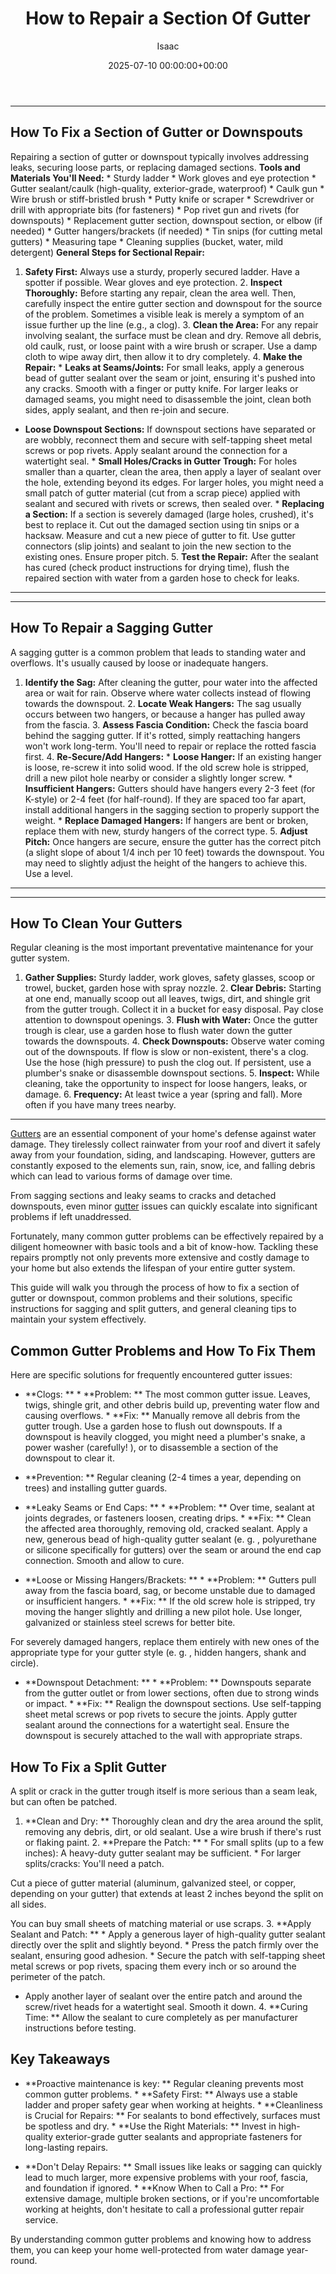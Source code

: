 ﻿---
title: How to Repair a Section Of Gutter
description: Gutters are an essential component of your home's defense against water damage. They tirelessly collect rainwater from your roof and divert it safely away...
slug: /how-to-repair-a-section-of-gutter/
date: 2025-07-10 00:00:00+00:00
lastmod: 2025-07-10 00:00:00+03:00
author: Isaac
categories:
- Gutters
- Home Maintenance
tags:
- gutters
- section
- gutter
layout: post
---
---
## How To Fix a Section of Gutter or Downspouts
Repairing a section of gutter or downspout typically involves addressing leaks, securing loose parts, or replacing damaged sections.
**Tools and Materials You'll Need:** * Sturdy ladder * Work gloves and eye protection * Gutter sealant/caulk (high-quality, exterior-grade, waterproof) * Caulk gun * Wire brush or stiff-bristled brush * Putty knife or scraper * Screwdriver or drill with appropriate bits (for fasteners) * Pop rivet gun and rivets (for downspouts) * Replacement gutter section, downspout section, or elbow (if needed) * Gutter hangers/brackets (if needed) * Tin snips (for cutting metal gutters) * Measuring tape * Cleaning supplies (bucket, water, mild detergent)
**General Steps for Sectional Repair:**
1. **Safety First:** Always use a sturdy, properly secured ladder. Have a spotter if possible. Wear gloves and eye protection. 2. **Inspect Thoroughly:** Before starting any repair, clean the area well. Then, carefully inspect the entire gutter section and downspout for the source of the problem. Sometimes a visible leak is merely a symptom of an issue further up the line (e.g., a clog). 3. **Clean the Area:** For any repair involving sealant, the surface must be clean and dry.
Remove all debris, old caulk, rust, or loose paint with a wire brush or scraper. Use a damp cloth to wipe away dirt, then allow it to dry completely. 4. **Make the Repair:** * **Leaks at Seams/Joints:** For small leaks, apply a generous bead of gutter sealant over the seam or joint, ensuring it's pushed into any cracks. Smooth with a finger or putty knife. For larger leaks or damaged seams, you might need to disassemble the joint, clean both sides, apply sealant, and then re-join and secure.
* **Loose Downspout Sections:** If downspout sections have separated or are wobbly, reconnect them and secure with self-tapping sheet metal screws or pop rivets. Apply sealant around the connection for a watertight seal. * **Small Holes/Cracks in Gutter Trough:** For holes smaller than a quarter, clean the area, then apply a layer of sealant over the hole, extending beyond its edges.
For larger holes, you might need a small patch of gutter material (cut from a scrap piece) applied with sealant and secured with rivets or screws, then sealed over. * **Replacing a Section:** If a section is severely damaged (large holes, crushed), it's best to replace it. Cut out the damaged section using tin snips or a hacksaw. Measure and cut a new piece of gutter to fit. Use gutter connectors (slip joints) and sealant to join the new section to the existing ones. Ensure proper pitch. 5.
**Test the Repair:** After the sealant has cured (check product instructions for drying time), flush the repaired section with water from a garden hose to check for leaks.
---
---
## How To Repair a Sagging Gutter
A sagging gutter is a common problem that leads to standing water and overflows. It's usually caused by loose or inadequate hangers.
1. **Identify the Sag:** After cleaning the gutter, pour water into the affected area or wait for rain. Observe where water collects instead of flowing towards the downspout. 2. **Locate Weak Hangers:** The sag usually occurs between two hangers, or because a hanger has pulled away from the fascia. 3. **Assess Fascia Condition:** Check the fascia board behind the sagging gutter. If it's rotted, simply reattaching hangers won't work long-term.
You'll need to repair or replace the rotted fascia first. 4. **Re-Secure/Add Hangers:** * **Loose Hanger:** If an existing hanger is loose, re-screw it into solid wood. If the old screw hole is stripped, drill a new pilot hole nearby or consider a slightly longer screw. * **Insufficient Hangers:** Gutters should have hangers every 2-3 feet (for K-style) or 2-4 feet (for half-round).
If they are spaced too far apart, install additional hangers in the sagging section to properly support the weight. * **Replace Damaged Hangers:** If hangers are bent or broken, replace them with new, sturdy hangers of the correct type. 5. **Adjust Pitch:** Once hangers are secure, ensure the gutter has the correct pitch (a slight slope of about 1/4 inch per 10 feet) towards the downspout. You may need to slightly adjust the height of the hangers to achieve this. Use a level.
---
---
## How To Clean Your Gutters
Regular cleaning is the most important preventative maintenance for your gutter system.
1. **Gather Supplies:** Sturdy ladder, work gloves, safety glasses, scoop or trowel, bucket, garden hose with spray nozzle. 2. **Clear Debris:** Starting at one end, manually scoop out all leaves, twigs, dirt, and shingle grit from the gutter trough. Collect it in a bucket for easy disposal. Pay close attention to downspout openings. 3. **Flush with Water:** Once the gutter trough is clear, use a garden hose to flush water down the gutter towards the downspouts. 4.
**Check Downspouts:** Observe water coming out of the downspouts. If flow is slow or non-existent, there's a clog. Use the hose (high pressure) to push the clog out. If persistent, use a plumber's snake or disassemble downspout sections. 5. **Inspect:** While cleaning, take the opportunity to inspect for loose hangers, leaks, or damage. 6. **Frequency:** At least twice a year (spring and fall). More often if you have many trees nearby.
---

[Gutters](https://pestpolicy.com/all-american-gutters-reviews/) are an essential component of your home's defense against water damage. They tirelessly collect rainwater from your roof and divert it safely away from your foundation, siding, and landscaping. However, gutters are constantly exposed to the elements sun, rain, snow, ice, and falling debris which can lead to various forms of damage over time.

From sagging sections and leaky seams to cracks and detached downspouts, even minor [gutter](https://pestpolicy.com/are-gutters-necessary/) issues can quickly escalate into significant problems if left unaddressed.

Fortunately, many common gutter problems can be effectively repaired by a diligent homeowner with basic tools and a bit of know-how. Tackling these repairs promptly not only prevents more extensive and costly damage to your home but also extends the lifespan of your entire gutter system.

This guide will walk you through the process of how to fix a section of gutter or downspout, common problems and their solutions, specific instructions for sagging and split gutters, and general cleaning tips to maintain your system effectively.

##  Common Gutter Problems and How To Fix Them

Here are specific solutions for frequently encountered gutter issues:

* **Clogs: ** * **Problem: ** The most common gutter issue. Leaves, twigs, shingle grit, and other debris build up, preventing water flow and causing overflows. * **Fix: ** Manually remove all debris from the gutter trough. Use a garden hose to flush out downspouts. If a downspout is heavily clogged, you might need a plumber's snake, a power washer (carefully! ), or to disassemble a section of the downspout to clear it.

* **Prevention: ** Regular cleaning (2-4 times a year, depending on trees) and installing gutter guards.

* **Leaky Seams or End Caps: ** * **Problem: ** Over time, sealant at joints degrades, or fasteners loosen, creating drips. * **Fix: ** Clean the affected area thoroughly, removing old, cracked sealant. Apply a new, generous bead of high-quality gutter sealant (e. g. , polyurethane or silicone specifically for gutters) over the seam or around the end cap connection. Smooth and allow to cure.

* **Loose or Missing Hangers/Brackets: ** * **Problem: ** Gutters pull away from the fascia board, sag, or become unstable due to damaged or insufficient hangers. * **Fix: ** If the old screw hole is stripped, try moving the hanger slightly and drilling a new pilot hole. Use longer, galvanized or stainless steel screws for better bite.

For severely damaged hangers, replace them entirely with new ones of the appropriate type for your gutter style (e. g. , hidden hangers, shank and circle).

* **Downspout Detachment: ** * **Problem: ** Downspouts separate from the gutter outlet or from lower sections, often due to strong winds or impact. * **Fix: ** Realign the downspout sections. Use self-tapping sheet metal screws or pop rivets to secure the joints. Apply gutter sealant around the connections for a watertight seal. Ensure the downspout is securely attached to the wall with appropriate straps.

##  How To Fix a Split Gutter

A split or crack in the gutter trough itself is more serious than a seam leak, but can often be patched.

1. **Clean and Dry: ** Thoroughly clean and dry the area around the split, removing any debris, dirt, or old sealant. Use a wire brush if there's rust or flaking paint. 2. **Prepare the Patch: ** * For small splits (up to a few inches): A heavy-duty gutter sealant may be sufficient. * For larger splits/cracks: You'll need a patch.

Cut a piece of gutter material (aluminum, galvanized steel, or copper, depending on your gutter) that extends at least 2 inches beyond the split on all sides.

You can buy small sheets of matching material or use scraps. 3. **Apply Sealant and Patch: ** * Apply a generous layer of high-quality gutter sealant directly over the split and slightly beyond. * Press the patch firmly over the sealant, ensuring good adhesion. * Secure the patch with self-tapping sheet metal screws or pop rivets, spacing them every inch or so around the perimeter of the patch.

* Apply another layer of sealant over the entire patch and around the screw/rivet heads for a watertight seal. Smooth it down. 4. **Curing Time: ** Allow the sealant to cure completely as per manufacturer instructions before testing.

##  Key Takeaways

* **Proactive maintenance is key: ** Regular cleaning prevents most common gutter problems. * **Safety First: ** Always use a stable ladder and proper safety gear when working at heights. * **Cleanliness is Crucial for Repairs: ** For sealants to bond effectively, surfaces must be spotless and dry. * **Use the Right Materials: ** Invest in high-quality exterior-grade gutter sealants and appropriate fasteners for long-lasting repairs.

* **Don't Delay Repairs: ** Small issues like leaks or sagging can quickly lead to much larger, more expensive problems with your roof, fascia, and foundation if ignored. * **Know When to Call a Pro: ** For extensive damage, multiple broken sections, or if you're uncomfortable working at heights, don't hesitate to call a professional gutter repair service.

By understanding common gutter problems and knowing how to address them, you can keep your home well-protected from water damage year-round.

